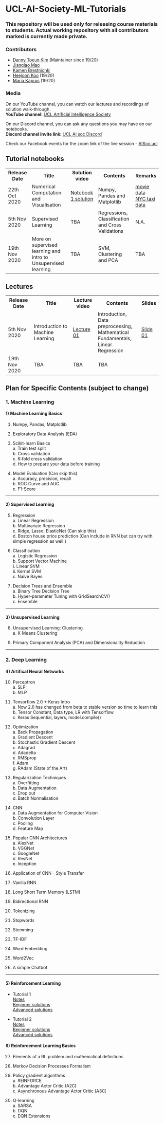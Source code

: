 # UCL-AI-Society-ML-Tutorials

### This repository will be used only for releasing course materials to students. Actual working repository with all contributors marked is currently made private.  

### Contributors
- [Danny Toeun Kim](https://github.com/kimdanny) (Maintainer since 19/20)
- [Jianqiao Mao](https://github.com/JianqiaoMao)
- [Kamen Brestnichki](https://github.com/KamenB)
- [Heejoon Koo](https://github.com/hee9joon) (19/20)
- [Maria Kapros](https://github.com/karyam) (19/20)

### Media
On our YouTube channel, you can watch our lectures and recordings of solution walk-through.    
**YouTube channel**: [UCL Artificial Intelligence Society](https://www.youtube.com/channel/UC-5Whp878nPjOqKaL0tsDoA)  

On our Discord channel, you can ask any questions you may have on our notebooks.  
**Discord channel invite link**: [UCL AI soc Discord](https://discord.gg/Hh9EVw2RGP)

Check our Facebook events for the zoom link of the live session - [AISoc.ucl](https://www.facebook.com/AISoc.ucl)

## Tutorial notebooks
<table>
  <tr>
    <th>Release Date</th>
    <th>Title</th>
    <th>Solution video</th>
    <th>Contents</th>
    <th>Remarks</th>  
  </tr>
  
  <tr>
    <td>22th Oct 2020</td>
    <td>Numerical Computation and Visualisation</td>
    <td> <a href="https://example.com">Notebook 1 solution</a> </td>
    <td>Numpy, Pandas and Matplotlib</td>
    <td> 
        <a href="https://www.kaggle.com/PromptCloudHQ/imdb-data">movie data</a> <br>
        <a href="https://www.kaggle.com/c/nyc-taxi-trip-duration/data">NYC taxi data</a> 
    </td>
  </tr>
  
  <tr>
    <td>5th Nov 2020</td>
    <td>Supervised Learning</td>
    <td> TBA </td>
    <td>Regressions, Classification and Cross Validations </td>
    <td> 
        N.A. 
    </td>
  </tr>
  
  <tr>
    <td>19th Nov 2020</td>
    <td>More on supervised learning and intro to Unsupervised learning</td>
    <td> TBA </td>
    <td> SVM, Clustering and PCA </td>
    <td> 
        TBA
    </td>
  </tr>
    
</table>


## Lectures

<table>
  <tr>
    <th>Release Date</th>
    <th>Title</th>
    <th>Lecture video</th>
    <th>Contents</th>
    <th>Slides</th>  
  </tr>
  
  <tr>
    <td>5th Nov 2020</td>
    <td>Introduction to Machine Learning</td>
    <td> <a href="https://youtu.be/xgSX0kFxUzo"> Lecture 01 </a> </td>
    <td> Introduction, <br> Data preprocessing, <br> Mathematical Fundamentals, <br> Linear Regression </td>
    <td> <a href="https://github.com/UCLAIS/Machine-Learning-Tutorials/blob/master/lecture_slides/01 Intro to ML.pdf"> Slide 01 </a> </td>
  </tr>
  
  <tr>
    <td>19th Nov 2020</td>
    <td> TBA </td>
    <td> TBA </td>
    <td> TBA </td>
    <td> </td>
  </tr>
    
</table>

## Plan for Specific Contents (subject to change)

### 1. Machine Learning
#### 1) Machine Learning Basics
1.	Numpy, Pandas, Matplotlib  

2.	Exploratory Data Analysis (EDA)  

3.	Scikit-learn Basics  
    a.	Train test split  
    b.	Cross validation  
    c.	K-fold cross validation  
    d.	How to prepare your data before training  

4.	Model Evaluation (Can skip this)  
    a.	Accuracy, precision, recall    
    b.	ROC Curve and AUC  
    c.	F1-Score  

---

#### 2) Supervised Learning
5.	Regression  
    a.	Linear Regression  
    b.	Multivariate Regression  
    c.	Ridge, Lasso, ElasticNet (Can skip this)  
    d.	Boston house price prediction (Can include in RNN but can try with simple regression as well.)  

6.	Classification  
    a.	Logistic Regression  
    b.	Support Vector Machine  
        i.	Linear SVM  
        ii.	Kernel SVM  
    c.	Naïve Bayes  

7.	Decision Trees and Ensemble  
    a.	Binary Tree Decision Tree  
    b.	Hyper-parameter Tuning with GridSearchCV()  
    c.	Ensemble  

---

#### 3) Unsupervised Learning
8.	Unsupervised Learning: Clustering  
    a.	K-Means Clustering
    
9. Primary Component Analysis (PCA) and Dimensionality Reduction

---

### 2. Deep Learning
#### 4) Artifical Neural Networks
10.	Perceptron  
    a.	SLP  
    b.	MLP  
    
11.	Tensorflow 2.0 + Keras Intro  
    a.	Now 2.0 has changed from beta to stable version so time to learn this  
    b.	Tensor Constant, Data type, LR with Tensorflow  
    c.	Keras Sequential, layers, model.compile()  

12.	Optimization  
    a.  Back Propagation  
    a.	Gradient Descent  
    b.	Stochastic Gradient Descent  
    c.	Adagrad  
    d.	Adadelta  
    e.	RMSprop  
    f.	Adam  
    g.	RAdam (State of the Art)  
    
13.	Regularization Techniques  
    a.  Overfitting  
    b.	Data Augmentation  
    c.	Drop out  
    d. 	Batch Normalisation  
    
14.	CNN  
    a.	Data Augmentation for Computer Vision  
    b.	Convolution Layer  
    c.	Pooling  
    d.	Feature Map  
    
15.	Popular CNN Architectures  
    a.  AlexNet  
    b.	VGGNet  
    c.	GoogleNet  
    d.	ResNet  
    e.	Inception

16.	Application of CNN - Style Transfer 

17. Vanilla RNN  

18.	Long Short Term Memory (LSTM)  

19.	Bidirectional RNN  

20. Tokenizing  

21. Stopwords  

22. Stemming  

23. TF-IDF  

24.	Word Embedding  

25.	Word2Vec  

26.	A simple Chatbot   

---

#### 5) Reinforcement Learning
 * Tutorial 1  
    [Notes](https://colab.research.google.com/drive/1ggwbW__i3ZLDKfmoqYQpjtM955FSJZ9C)   
    [Beginner solutions](https://colab.research.google.com/drive/1zSuitT_KMcMlwRhwd54q4IgG01suSn6f)  
    [Advanced solutions]()
    
 * Tutorial 2  
    [Notes]()   
    [Beginner solutions]()  
    [Advanced solutions]()  
    
#### 6) Reinforcement Learning Basics

27. Elements of a RL problem and mathematical definitions
28. Morkov Decision Processes Formalism
29.	Policy gradient algorithms  
    a.	REINFORCE  
    b.	Advantage Actor Critic (A2C)  
    c.	Asynchronous Advantage Actor Critic (A3C)  
    
30. Q-learning  
    a.	SARSA  
    b.	DQN  
    c.	DQN Extensions  
